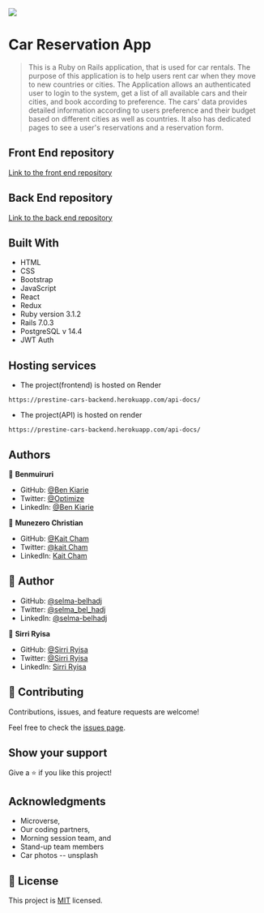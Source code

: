 ![](https://img.shields.io/badge/Microverse-blueviolet)

# Car Reservation App

> This is a Ruby on Rails application, that is used for car rentals. The purpose of this application is to help users rent car when they move to new countries or cities. The Application allows an authenticated user to login to the system, get a list of all available cars and their cities, and book according to preference. The cars' data provides detailed information according to users preference and their budget based on different cities as well as countries. It also has dedicated pages to see a user's reservations and a reservation form.

## Front End repository

[Link to the front end repository](https://github.com/Prestine-Cars/prestine-cars-frontend)


## Back End repository

[Link to the back end repository](https://github.com/Prestine-Cars/prestine-cars-backend)

## Built With

- HTML
- CSS
- Bootstrap
- JavaScript
- React
- Redux
- Ruby version 3.1.2
- Rails 7.0.3
- PostgreSQL v 14.4
- JWT Auth


## Hosting services

- The project(frontend) is hosted on Render
```
https://prestine-cars-backend.herokuapp.com/api-docs/
```
- The project(API) is hosted on render
```
https://prestine-cars-backend.herokuapp.com/api-docs/
```

## Authors

👤 **Benmuiruri**

- GitHub: [@Ben Kiarie](https://github.com/Benmuiruri)
- Twitter: [@Optimize](https://twitter.com/_optimize)
- LinkedIn: [@Ben Kiarie](https://www.linkedin.com/in/benjamin-kiarie-180b66149/)


👤 **Munezero Christian**

- GitHub: [@Kait Cham](https://github.com/kaitcham)
- Twitter: [@kait Cham](https://twitter.com/kaitcham)
- LinkedIn: [Kait Cham](https://www.linkedin.com/in/kaitcham/)


## 👤 **Author**

- GitHub: [@selma-belhadj](https://github.com/selma-belhadj)
- Twitter: [@selma_bel_hadj](https://twitter.com/selma_bel_hadj)
- LinkedIn: [@selma-belhadj](https://www.linkedin.com/in/selma-belhadj/)

👤 **Sirri Ryisa**

- GitHub: [@Sirri Ryisa](https://github.com/SirriRyisa)
- Twitter: [@Sirri Ryisa](https://twitter.com/n_ryisa)
- LinkedIn: [Sirri Ryisa](https://www.linkedin.com/in/sirri-ngwa-ryisa/)



## 🤝 Contributing

Contributions, issues, and feature requests are welcome!

Feel free to check the [issues page](https://github.com/Prestine-Cars/.github/issues).

## Show your support

Give a ⭐️ if you like this project!

## Acknowledgments

- Microverse,
- Our coding partners,
- Morning session team, and
- Stand-up team members
- Car photos -- unsplash

## 📝 License

This project is [MIT](./LICENSE) licensed.

